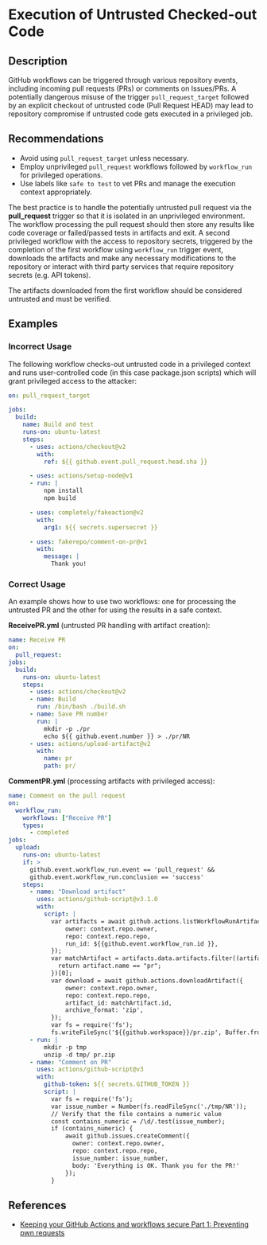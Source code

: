 # Execution of Untrusted Checked-out Code

## Description

GitHub workflows can be triggered through various repository events, including incoming pull requests (PRs) or comments on Issues/PRs. A potentially dangerous misuse of the trigger `pull_request_target` followed by an explicit checkout of untrusted code (Pull Request HEAD) may lead to repository compromise if untrusted code gets executed in a privileged job.

## Recommendations

- Avoid using `pull_request_target` unless necessary.
- Employ unprivileged `pull_request` workflows followed by `workflow_run` for privileged operations.
- Use labels like `safe to test` to vet PRs and manage the execution context appropriately.

The best practice is to handle the potentially untrusted pull request via the **pull_request** trigger so that it is isolated in an unprivileged environment. The workflow processing the pull request should then store any results like code coverage or failed/passed tests in artifacts and exit. A second privileged workflow with the access to repository secrets, triggered by the completion of the first workflow using `workflow_run` trigger event, downloads the artifacts and make any necessary modifications to the repository or interact with third party services that require repository secrets (e.g. API tokens).

The artifacts downloaded from the first workflow should be considered untrusted and must be verified.

## Examples

### Incorrect Usage

The following workflow checks-out untrusted code in a privileged context and runs user-controlled code (in this case package.json scripts) which will grant privileged access to the attacker:

```yaml
on: pull_request_target

jobs:
  build:
    name: Build and test
    runs-on: ubuntu-latest
    steps:
      - uses: actions/checkout@v2
        with:
          ref: ${{ github.event.pull_request.head.sha }}

      - uses: actions/setup-node@v1
      - run: |
          npm install
          npm build

      - uses: completely/fakeaction@v2
        with:
          arg1: ${{ secrets.supersecret }}

      - uses: fakerepo/comment-on-pr@v1
        with:
          message: |
            Thank you!
```

### Correct Usage

An example shows how to use two workflows: one for processing the untrusted PR and the other for using the results in a safe context.

**ReceivePR.yml** (untrusted PR handling with artifact creation):

```yaml
name: Receive PR
on:
  pull_request:
jobs:
  build:
    runs-on: ubuntu-latest
    steps:
      - uses: actions/checkout@v2
      - name: Build
        run: /bin/bash ./build.sh
      - name: Save PR number
        run: |
          mkdir -p ./pr
          echo ${{ github.event.number }} > ./pr/NR
      - uses: actions/upload-artifact@v2
        with:
          name: pr
          path: pr/
```

**CommentPR.yml** (processing artifacts with privileged access):

```yaml
name: Comment on the pull request
on:
  workflow_run:
    workflows: ["Receive PR"]
    types:
      - completed
jobs:
  upload:
    runs-on: ubuntu-latest
    if: >
      github.event.workflow_run.event == 'pull_request' &&
      github.event.workflow_run.conclusion == 'success'
    steps:
      - name: "Download artifact"
        uses: actions/github-script@v3.1.0
        with:
          script: |
            var artifacts = await github.actions.listWorkflowRunArtifacts({
                owner: context.repo.owner,
                repo: context.repo.repo,
                run_id: ${{github.event.workflow_run.id }},
            });
            var matchArtifact = artifacts.data.artifacts.filter((artifact) => {
              return artifact.name == "pr";
            })[0];
            var download = await github.actions.downloadArtifact({
                owner: context.repo.owner,
                repo: context.repo.repo,
                artifact_id: matchArtifact.id,
                archive_format: 'zip',
            });
            var fs = require('fs');
            fs.writeFileSync('${{github.workspace}}/pr.zip', Buffer.from(download.data));
      - run: |
          mkdir -p tmp
          unzip -d tmp/ pr.zip
      - name: "Comment on PR"
        uses: actions/github-script@v3
        with:
          github-token: ${{ secrets.GITHUB_TOKEN }}
          script: |
            var fs = require('fs');
            var issue_number = Number(fs.readFileSync('./tmp/NR'));
            // Verify that the file contains a numeric value
            const contains_numeric = /\d/.test(issue_number);
            if (contains_numeric) {
                await github.issues.createComment({
                  owner: context.repo.owner,
                  repo: context.repo.repo,
                  issue_number: issue_number,
                  body: 'Everything is OK. Thank you for the PR!'
                });
            }
```

## References

- [Keeping your GitHub Actions and workflows secure Part 1: Preventing pwn requests](https://securitylab.github.com/research/github-actions-preventing-pwn-requests/)
